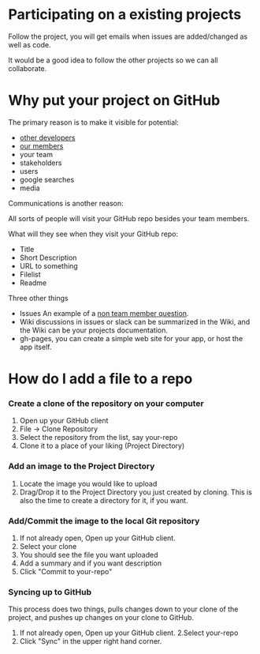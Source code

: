 # Participating on a existing projects

Follow the project, you will get emails when 
issues are added/changed as well as code.

It would be a good idea to follow the other projects 
so we can all collaborate.

# Why put your project on GitHub
The primary reason is to make it visible for potential:

*  [other developers](http://www.codeforamerica.org/geeks/civicissues)
*  [our members](http://codeforkc.org)
*  your team
*  stakeholders
*  users
*  google searches
*  media

Communications is another reason:

All sorts of people will visit your GitHub repo besides 
your team members.

What will they see when they visit your GitHub repo:

* Title
* Short Description
* URL to something
* Filelist
* Readme

Three other things

* Issues An example of a [non team member question](https://github.com/codeforkansascity/Neighborhood-Dashboard/issues/5#issuecomment-111887393).
* Wiki discussions in issues or slack
  can be summarized in the Wiki, and the Wiki can 
  be your projects documentation.
* gh-pages, you can create a simple web site for your app, 
  or host the app itself.


# How do I add a file to a repo

### Create a clone of the repository on your computer

1. Open up your GitHub client
1. File -> Clone Repository
2. Select the repository from the list, say your-repo
3. Clone it to a place of your liking (Project Directory)

### Add an image to the Project Directory

1. Locate the image you would like to upload
2. Drag/Drop it to the Project Directory you just created by cloning.
   This is also the time to create a directory for it, if you want.

### Add/Commit the image to the local Git repository

1. If not already open, Open up your GitHub client.
2. Select your clone
3. You should see the file you want uploaded
4. Add a summary and if you want description
5. Click "Commit to your-repo"

### Syncing up to GitHub

This process does two things,
pulls changes down to your clone of the project,
and pushes up changes on your clone to GitHub.


1. If not already open, Open up your GitHub client.
2.Select your-repo
3. Click "Sync" in the upper right hand corner.

